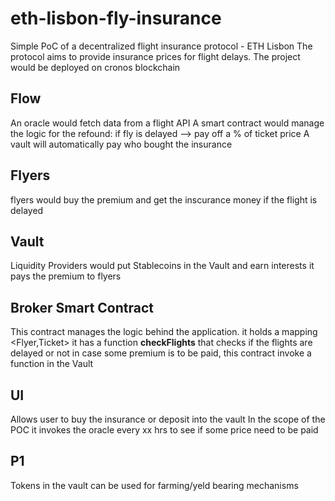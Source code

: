 # eth-lisbon-fly-insurance
Simple PoC of a decentralized flight insurance protocol - ETH Lisbon
The protocol aims to provide insurance prices for flight delays.
The project would be deployed on cronos blockchain

## Flow
An oracle would fetch data from a flight API
A smart contract would manage the logic for the refound: if fly is delayed --> pay off a % of ticket price
A vault will automatically pay who bought the insurance


## Flyers
flyers would buy the premium and get the inscurance money if the flight is delayed

## Vault
Liquidity Providers would put Stablecoins in the Vault and earn interests
it pays the premium to flyers

## Broker Smart Contract
This contract manages the logic behind the application.
it holds a mapping <Flyer,Ticket>
it has a function **checkFlights** that checks if the flights are delayed or not
in case some premium is to be paid, this contract invoke a function in the Vault 

## UI
Allows user to buy the insurance or deposit into the vault
In the scope of the POC it invokes the oracle every xx hrs to see if some price need to be paid

## P1
Tokens in the vault can be used for farming/yeld bearing mechanisms



